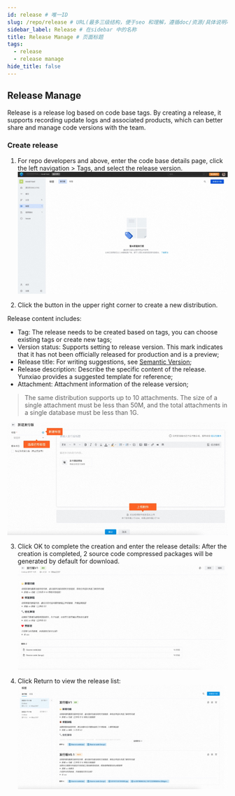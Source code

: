 ```yaml
---
id: release # 唯一ID
slug: /repo/release # URL(最多三级结构，便于seo 和理解，遵循doc/资源/具体说明项 的原则)
sidebar_label: Release # 在sidebar 中的名称
title: Release Manage # 页面标题
tags:
  - release
  - release manage
hide_title: false
---
```


## Release Manage

Release is a release log based on code base tags. By creating a release, it supports recording update logs and associated products, which can better share and manage code versions with the team.

### Create release

1. For repo developers and above, enter the code base details page, click the left navigation > Tags, and select the release version.
![](./img/70.jpg)

2. Click the button in the upper right corner to create a new distribution.

Release content includes:

* Tag: The release needs to be created based on tags, you can choose existing tags or create new tags;
* Version status: Supports setting to release version. This mark indicates that it has not been officially released for production and is a preview;
* Release title: For writing suggestions, see [Semantic Version](https://semver.org/lang/zh-CN/);
* Release description: Describe the specific content of the release. Yunxiao provides a suggested template for reference;
* Attachment: Attachment information of the release version;

> The same distribution supports up to 10 attachments. The size of a single attachment must be less than 50M, and the total attachments in a single database must be less than 1G.

![](./img/71.jpg)

3. Click OK to complete the creation and enter the release details:
After the creation is completed, 2 source code compressed packages will be generated by default for download.
![](./img/72.jpg)

4. Click Return to view the release list:
![](./img/73.jpg)
